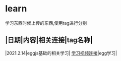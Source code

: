 # learn
学习东西时候上传的东西,使用tag进行分别

|日期|内容|相关连接|tag名称|
---
|2021.2.14|eggjs基础的相关学习| [学习视频连接](https://www.bilibili.com/video/BV1D5411a7bb)|egg学习|

